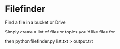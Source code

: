 # Filefinder
Find a file in a bucket or Drive

Simply create a list of files or topics you'd like files for 

then python filefinder.py list.txt > output.txt
